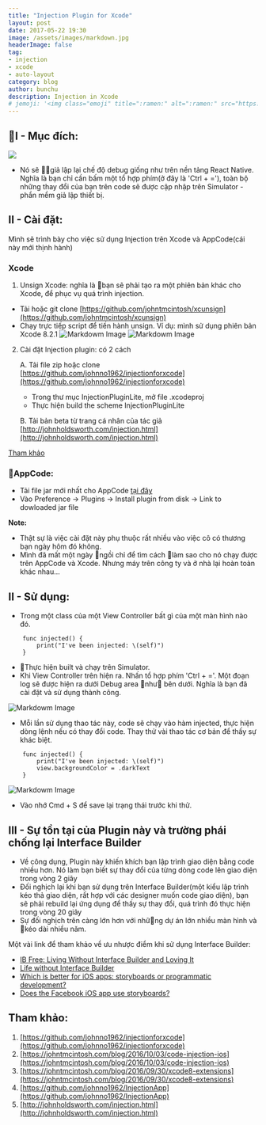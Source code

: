 ```yaml
---
title: "Injection Plugin for Xcode"
layout: post
date: 2017-05-22 19:30
image: /assets/images/markdown.jpg
headerImage: false
tag:
- injection
- xcode
- auto-layout
category: blog
author: bunchu
description: Injection in Xcode
# jemoji: '<img class="emoji" title=":ramen:" alt=":ramen:" src="https://assets.github.com/images/icons/emoji/unicode/1f35c.png" height="20" width="20" align="absmiddle">'
---
```


## I - Mục đích:
![](https://raw.githubusercontent.com/johnno1962/injectionforxcode/master/documentation/images/injected.gif)

- Nó sẽ giả lập lại chế độ debug giống như trên nền tảng React Native. Nghĩa là bạn chỉ cần bấm một tổ hợp phím(ở đây là 'Ctrl + ='), toàn bộ những thay đổi của bạn trên code sẽ được cập nhập trên Simulator - phần mềm giả lập thiết bị.

## II - Cài đặt: 
Mình sẽ trình bày cho việc sử dụng Injection trên Xcode và AppCode(cái này mới thịnh hành)
### Xcode
1. Unsign Xcode: nghĩa là bạn sẽ phải tạo ra một phiên bản khác cho Xcode, để phục vụ quá trình injection.
- Tải hoặc git clone [https://github.com/johntmcintosh/xcunsign](https://github.com/johntmcintosh/xcunsign)
- Chạy trực tiếp script để tiến hành unsign.
Ví dụ: mình sử dụng phiên bản Xcode 8.2.1
![Markdowm Image]({{site.url}}/assets/post/2017/injection/unsign.png)
![Markdowm Image]({{site.url}}/assets/post/2017/injection/unsign_1.png)

2. Cài đặt Injection plugin: có 2 cách 

    A. Tải file zip hoặc clone [https://github.com/johnno1962/injectionforxcode](https://github.com/johnno1962/injectionforxcode) 
    - Trong thư mục InjectionPluginLite, mở file .xcodeproj
    - Thực hiện build the scheme InjectionPluginLite
    
    B. Tải bản beta từ trang cá nhân của tác giả [http://johnholdsworth.com/injection.html](http://johnholdsworth.com/injection.html)

[Tham khảo](https://johntmcintosh.com/blog/2016/10/03/code-injection-ios)
### AppCode:

* Tải file jar mới nhất cho AppCode [tại đây](https://raw.githubusercontent.com/johnno1962/InjectionApp/master/InjectionAppCode/Injection.jar)
* Vào Preference -> Plugins -> Install plugin from disk -> Link to dowloaded jar file

**Note:**
- Thật sự là việc cài đặt này phụ thuộc rất nhiều vào việc cô có thương bạn ngày hôm đó không. 
- Mình đã mất một ngày ngồi chỉ để tìm cách làm sao cho nó chạy được trên AppCode và Xcode. Nhưng máy trên công ty và ở nhà lại hoàn toàn khác nhau...

## II - Sử dụng:
* Trong một class của một View Controller bất gì của một màn hình nào đó. 

```
    func injected() {
        print("I've been injected: \(self)")
    }
```
* Thực hiện built và chạy trên Simulator.
* Khi View Controller trên hiện ra. Nhấn tổ hợp phím 'Ctrl + ='. Một đoạn log sẽ được hiện ra dưới Debug area như bên dưới. Nghĩa là bạn đã cài đặt và sử dụng thành công.

![Markdowm Image]({{site.url}}/assets/post/2017/injection/unsign_2.png)

* Mỗi lần sử dụng thao tác này, code sẽ chạy vào hàm injected, thực hiện dòng lệnh nếu có thay đổi code. Thay thử vài thao tác cơ bản để thấy sự khác biệt.
```
    func injected() {
        print("I've been injected: \(self)")
        view.backgroundColor = .darkText
    }
```
![Markdowm Image]({{site.url}}/assets/post/2017/injection/unsign_3.png)
* Vào nhớ Cmd + S để save lại trạng thái trước khi thử.

## III - Sự tồn tại của Plugin này và trường phái chống lại Interface Builder
* Về công dụng, Plugin này khiến khích bạn lập trình giao diện bằng code nhiều hơn. Nó làm bạn biết sự thay đổi của từng dòng code lên giao diện trong vòng 2 giây
* Đối nghịch lại khi bạn sử dụng trên Interface Builder(một kiểu lập trình kéo thả giao diện, rất hợp với các designer muốn code giao diện), bạn sẽ phải rebuild lại ứng dụng để thấy sự thay đổi, quá trình đó thực hiện trong vòng 20 giây
* Sự đối nghịch trên càng lớn hơn với những dự án lớn nhiều màn hình và kéo dài nhiều năm. 

Một vài link để tham khảo về ưu nhược điểm khi sử dụng Interface Builder:
* [IB Free: Living Without Interface Builder and Loving It](https://www.raizlabs.com/dev/2016/08/ib-free-living-without-interface-builder/)
* [Life without Interface Builder](https://blog.zeplin.io/life-without-interface-builder-adbb009d2068)
* [Which is better for iOS apps: storyboards or programmatic development?](https://www.quora.com/Which-is-better-for-iOS-apps-storyboards-or-programmatic-development)
* [Does the Facebook iOS app use storyboards?](https://www.quora.com/Does-the-Facebook-iOS-app-use-storyboards)

## Tham khảo:

1. [https://github.com/johnno1962/injectionforxcode](https://github.com/johnno1962/injectionforxcode)
2. [https://johntmcintosh.com/blog/2016/10/03/code-injection-ios](https://johntmcintosh.com/blog/2016/10/03/code-injection-ios)
3. [https://johntmcintosh.com/blog/2016/09/30/xcode8-extensions](https://johntmcintosh.com/blog/2016/09/30/xcode8-extensions)
4. [https://github.com/johnno1962/InjectionApp](https://github.com/johnno1962/InjectionApp)
5. [http://johnholdsworth.com/injection.html](http://johnholdsworth.com/injection.html)